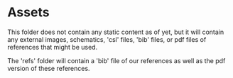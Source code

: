 # Assets

This folder does not contain any static content as of yet, but it will contain any external images, schematics, 'csl' files, 'bib' files, or pdf files of references that might be used.

The 'refs' folder will contain a 'bib' file of our references as well as the pdf version of these references.